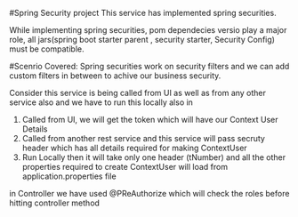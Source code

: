 #Spring Security project
This service has implemented spring securities.

While implementing spring securities, pom dependecies versio play a major role, all jars(spring boot starter parent , security starter, Security Config) must be compatible.

#Scenrio Covered: 
Spring securities work on security filters and we can add custom filters in between to achive our business security. 

Consider this service is being called from UI as well as from any other service also and we have to run this locally also in 
1) Called from UI, we will get the token which will have our Context User Details 
2) Called from another rest service and this service will pass secruty header which has all details required for making ContextUser
3) Run Locally then it will take only one header (tNumber) and all the other properties required to create ContextUser will load from application.properties file

in Controller we have used @PReAuthorize which will check the roles before hitting controller method